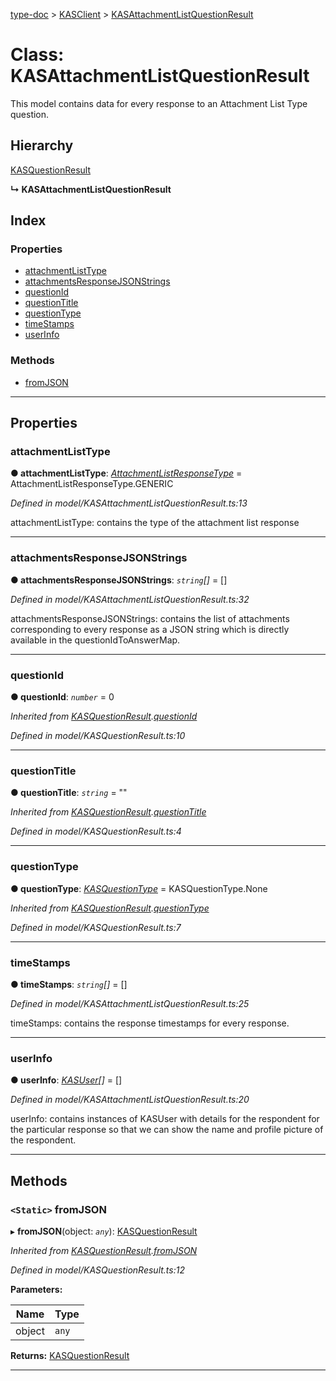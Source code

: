 [type-doc](../README.md) > [KASClient](../modules/kasclient.md) > [KASAttachmentListQuestionResult](../classes/kasclient.kasattachmentlistquestionresult.md)

# Class: KASAttachmentListQuestionResult

This model contains data for every response to an Attachment List Type question.

## Hierarchy

 [KASQuestionResult](kasclient.kasquestionresult.md)

**↳ KASAttachmentListQuestionResult**

## Index

### Properties

* [attachmentListType](kasclient.kasattachmentlistquestionresult.md#attachmentlisttype)
* [attachmentsResponseJSONStrings](kasclient.kasattachmentlistquestionresult.md#attachmentsresponsejsonstrings)
* [questionId](kasclient.kasattachmentlistquestionresult.md#questionid)
* [questionTitle](kasclient.kasattachmentlistquestionresult.md#questiontitle)
* [questionType](kasclient.kasattachmentlistquestionresult.md#questiontype)
* [timeStamps](kasclient.kasattachmentlistquestionresult.md#timestamps)
* [userInfo](kasclient.kasattachmentlistquestionresult.md#userinfo)

### Methods

* [fromJSON](kasclient.kasattachmentlistquestionresult.md#fromjson)

---

## Properties

<a id="attachmentlisttype"></a>

###  attachmentListType

**● attachmentListType**: *[AttachmentListResponseType](../enums/kasclient.attachmentlistresponsetype.md)* =  AttachmentListResponseType.GENERIC

*Defined in model/KASAttachmentListQuestionResult.ts:13*

attachmentListType: contains the type of the attachment list response

___
<a id="attachmentsresponsejsonstrings"></a>

###  attachmentsResponseJSONStrings

**● attachmentsResponseJSONStrings**: *`string`[]* =  []

*Defined in model/KASAttachmentListQuestionResult.ts:32*

attachmentsResponseJSONStrings: contains the list of attachments corresponding to every response as a JSON string which is directly available in the questionIdToAnswerMap.

___
<a id="questionid"></a>

###  questionId

**● questionId**: *`number`* = 0

*Inherited from [KASQuestionResult](kasclient.kasquestionresult.md).[questionId](kasclient.kasquestionresult.md#questionid)*

*Defined in model/KASQuestionResult.ts:10*

___
<a id="questiontitle"></a>

###  questionTitle

**● questionTitle**: *`string`* = ""

*Inherited from [KASQuestionResult](kasclient.kasquestionresult.md).[questionTitle](kasclient.kasquestionresult.md#questiontitle)*

*Defined in model/KASQuestionResult.ts:4*

___
<a id="questiontype"></a>

###  questionType

**● questionType**: *[KASQuestionType](../enums/kasclient.kasquestiontype.md)* =  KASQuestionType.None

*Inherited from [KASQuestionResult](kasclient.kasquestionresult.md).[questionType](kasclient.kasquestionresult.md#questiontype)*

*Defined in model/KASQuestionResult.ts:7*

___
<a id="timestamps"></a>

###  timeStamps

**● timeStamps**: *`string`[]* =  []

*Defined in model/KASAttachmentListQuestionResult.ts:25*

timeStamps: contains the response timestamps for every response.

___
<a id="userinfo"></a>

###  userInfo

**● userInfo**: *[KASUser](kasclient.kasuser.md)[]* =  []

*Defined in model/KASAttachmentListQuestionResult.ts:20*

userInfo: contains instances of KASUser with details for the respondent for the particular response so that we can show the name and profile picture of the respondent.

___

## Methods

<a id="fromjson"></a>

### `<Static>` fromJSON

▸ **fromJSON**(object: *`any`*): [KASQuestionResult](kasclient.kasquestionresult.md)

*Inherited from [KASQuestionResult](kasclient.kasquestionresult.md).[fromJSON](kasclient.kasquestionresult.md#fromjson)*

*Defined in model/KASQuestionResult.ts:12*

**Parameters:**

| Name | Type |
| ------ | ------ |
| object | `any` |

**Returns:** [KASQuestionResult](kasclient.kasquestionresult.md)

___


